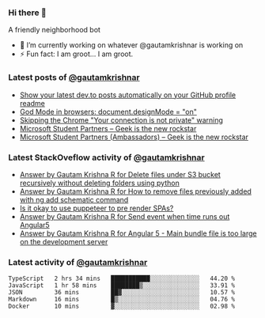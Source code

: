 ### Hi there 👋
A friendly neighborhood bot

- 🔭 I’m currently working on whatever @gautamkrishnar is working on
- ⚡ Fun fact: I am groot... I am groot.

### Latest posts of [@gautamkrishnar](https://github.com/gautamkrishnar) 
<!-- BLOG-POST-LIST:START -->
- [Show your latest dev.to posts automatically on your GitHub profile readme](https://dev.to/gautamkrishnar/show-your-latest-dev-to-posts-automatically-in-your-github-profile-readme-3nk8)
- [God Mode in browsers: document.designMode = "on"](https://dev.to/gautamkrishnar/god-mode-in-browsers-document-designmode-on-2pmo)
- [Skipping the Chrome "Your connection is not private" warning](https://dev.to/gautamkrishnar/quickbits-1-skipping-the-chrome-your-connection-is-not-private-warning-4kp1)
- [Microsoft Student Partners – Geek is the new rockstar](https://dev.to/gautamkrishnar/microsoft-student-partners--geek-is-the-new-rockstar)
- [Microsoft Student Partners (Ambassadors) – Geek is the new rockstar](https://www.gautamkrishnar.com/microsoft-student-partners/)
<!-- BLOG-POST-LIST:END -->

### Latest StackOveflow activity of [@gautamkrishnar](https://github.com/gautamkrishnar)
<!-- STACKOVERFLOW:START -->
- [Answer by Gautam Krishna R for Delete files under S3 bucket recursively without deleting folders using python](https://stackoverflow.com/questions/63991288/delete-files-under-s3-bucket-recursively-without-deleting-folders-using-python/63991362#63991362)
- [Answer by Gautam Krishna R for How to remove files previously added with ng add schematic command](https://stackoverflow.com/questions/57654689/how-to-remove-files-previously-added-with-ng-add-schematic-command/57655411#57655411)
- [Is it okay to use puppeteer to pre render SPAs?](https://stackoverflow.com/questions/50207220/is-it-okay-to-use-puppeteer-to-pre-render-spas)
- [Answer by Gautam Krishna R for Send event when time runs out Angular5](https://stackoverflow.com/questions/50190382/send-event-when-time-runs-out-angular5/50190962#50190962)
- [Answer by Gautam Krishna R for Angular 5 - Main bundle file is too large on the development server](https://stackoverflow.com/questions/49687569/angular-5-main-bundle-file-is-too-large-on-the-development-server/49687624#49687624)
<!-- STACKOVERFLOW:END -->

### Latest activity of [@gautamkrishnar](https://github.com/gautamkrishnar)
<!--START_SECTION:waka-->
```text
TypeScript   2 hrs 34 mins   ███████████░░░░░░░░░░░░░░   44.20 % 
JavaScript   1 hr 58 mins    ████████▒░░░░░░░░░░░░░░░░   33.91 % 
JSON         36 mins         ██▓░░░░░░░░░░░░░░░░░░░░░░   10.57 % 
Markdown     16 mins         █▒░░░░░░░░░░░░░░░░░░░░░░░   04.76 % 
Docker       10 mins         ▓░░░░░░░░░░░░░░░░░░░░░░░░   02.98 % 
```
<!--END_SECTION:waka-->
